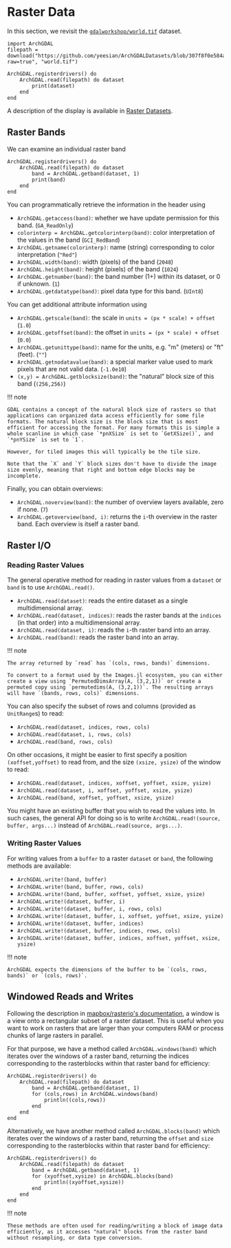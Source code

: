 # Raster Data

In this section, we revisit the [`gdalworkshop/world.tif`](https://github.com/yeesian/ArchGDALDatasets/blob/307f8f0e584a39a050c042849004e6a2bd674f99/gdalworkshop/world.tif) dataset.

```@setup raster
import ArchGDAL
filepath = download("https://github.com/yeesian/ArchGDALDatasets/blob/307f8f0e584a39a050c042849004e6a2bd674f99/gdalworkshop/world.tif?raw=true", "world.tif")
```

```@example raster
ArchGDAL.registerdrivers() do
    ArchGDAL.read(filepath) do dataset
        print(dataset)
    end
end
```
A description of the display is available in [Raster Datasets](@ref).

## Raster Bands
We can examine an individual raster band
```@example raster
ArchGDAL.registerdrivers() do
    ArchGDAL.read(filepath) do dataset
        band = ArchGDAL.getband(dataset, 1)
        print(band)
    end
end
```
You can programmatically retrieve the information in the header using
* `ArchGDAL.getaccess(band)`: whether we have update permission for this band. (`GA_ReadOnly`)
* `colorinterp = ArchGDAL.getcolorinterp(band)`: color interpretation of the values in the band (`GCI_RedBand`)
* `ArchGDAL.getname(colorinterp)`: name (string) corresponding to color interpretation (`"Red"`)
* `ArchGDAL.width(band)`: width (pixels) of the band (`2048`)
* `ArchGDAL.height(band)`: height (pixels) of the band (`1024`)
* `ArchGDAL.getnumber(band)`: the band number (1+) within its dataset, or 0 if unknown. (`1`)
* `ArchGDAL.getdatatype(band)`: pixel data type for this band. (`UInt8`)

You can get additional attribute information using
* `ArchGDAL.getscale(band)`: the scale in `units = (px * scale) + offset` (`1.0`)
* `ArchGDAL.getoffset(band)`: the offset in `units = (px * scale) + offset` (`0.0`)
* `ArchGDAL.getunittype(band)`: name for the units, e.g. "m" (meters) or "ft" (feet). (`""`)
* `ArchGDAL.getnodatavalue(band)`: a special marker value used to mark pixels that are not valid data. (`-1.0e10`)
* `(x,y) = ArchGDAL.getblocksize(band)`: the "natural" block size of this band (`(256,256)`)

!!! note

    GDAL contains a concept of the natural block size of rasters so that applications can organized data access efficiently for some file formats. The natural block size is the block size that is most efficient for accessing the format. For many formats this is simple a whole scanline in which case `*pnXSize` is set to `GetXSize()`, and `*pnYSize` is set to `1`.

    However, for tiled images this will typically be the tile size.

    Note that the `X` and `Y` block sizes don't have to divide the image size evenly, meaning that right and bottom edge blocks may be incomplete.

Finally, you can obtain overviews:
* `ArchGDAL.noverview(band)`: the number of overview layers available, zero if none. (`7`)
* `ArchGDAL.getoverview(band, i)`: returns the `i`-th overview in the raster band. Each overview is itself a raster band.

## Raster I/O

### Reading Raster Values
The general operative method for reading in raster values from a `dataset` or `band` is to use `ArchGDAL.read()`.

* `ArchGDAL.read(dataset)`: reads the entire dataset as a single multidimensional array.
* `ArchGDAL.read(dataset, indices)`: reads the raster bands at the `indices` (in that order) into a multidimensional array.
* `ArchGDAL.read(dataset, i)`: reads the `i`-th raster band into an array.
* `ArchGDAL.read(band)`: reads the raster band into an array.

!!! note

    The array returned by `read` has `(cols, rows, bands)` dimensions. 
    
    To convert to a format used by the Images.jl ecosystem, you can either create a view using `PermutedDimsArray(A, (3,2,1))` or create a permuted copy using `permutedims(A, (3,2,1))`. The resulting arrays will have `(bands, rows, cols)` dimensions.

You can also specify the subset of rows and columns (provided as `UnitRange`s) to read:

* `ArchGDAL.read(dataset, indices, rows, cols)`
* `ArchGDAL.read(dataset, i, rows, cols)`
* `ArchGDAL.read(band, rows, cols)`

On other occasions, it might be easier to first specify a position `(xoffset,yoffset)` to read from, and the size `(xsize, ysize)` of the window to read:

* `ArchGDAL.read(dataset, indices, xoffset, yoffset, xsize, ysize)`
* `ArchGDAL.read(dataset, i, xoffset, yoffset, xsize, ysize)`
* `ArchGDAL.read(band, xoffset, yoffset, xsize, ysize)`

You might have an existing buffer that you wish to read the values into. In such cases, the general API for doing so is to write `ArchGDAL.read!(source, buffer, args...)` instead of `ArchGDAL.read(source, args...)`.

### Writing Raster Values
For writing values from a `buffer` to a raster `dataset` or `band`, the following methods are available:

* `ArchGDAL.write!(band, buffer)`
* `ArchGDAL.write!(band, buffer, rows, cols)`
* `ArchGDAL.write!(band, buffer, xoffset, yoffset, xsize, ysize)`
* `ArchGDAL.write!(dataset, buffer, i)`
* `ArchGDAL.write!(dataset, buffer, i, rows, cols)`
* `ArchGDAL.write!(dataset, buffer, i, xoffset, yoffset, xsize, ysize)`
* `ArchGDAL.write!(dataset, buffer, indices)`
* `ArchGDAL.write!(dataset, buffer, indices, rows, cols)`
* `ArchGDAL.write!(dataset, buffer, indices, xoffset, yoffset, xsize, ysize)`

!!! note

    ArchGDAL expects the dimensions of the buffer to be `(cols, rows, bands)` or `(cols, rows)`.

## Windowed Reads and Writes

Following the description in [mapbox/rasterio's documentation](https://rasterio.readthedocs.io/en/latest/topics/windowed-rw.html), a window is a view onto a rectangular subset of a raster dataset. This is useful when you want to work on rasters that are larger than your computers RAM or process chunks of large rasters in parallel.

For that purpose, we have a method called `ArchGDAL.windows(band)` which iterates over the windows of a raster band, returning the indices corresponding to the rasterblocks within that raster band for efficiency:

```@example raster
ArchGDAL.registerdrivers() do
    ArchGDAL.read(filepath) do dataset
        band = ArchGDAL.getband(dataset, 1)
        for (cols,rows) in ArchGDAL.windows(band)
            println((cols,rows))
        end
    end
end
```

Alternatively, we have another method called `ArchGDAL.blocks(band)` which iterates over the windows of a raster band, returning the `offset` and `size` corresponding to the rasterblocks within that raster band for efficiency:
```@example raster
ArchGDAL.registerdrivers() do
    ArchGDAL.read(filepath) do dataset
        band = ArchGDAL.getband(dataset, 1)
        for (xyoffset,xysize) in ArchGDAL.blocks(band)
            println((xyoffset,xysize))
        end
    end
end
```

!!! note

    These methods are often used for reading/writing a block of image data efficiently, as it accesses "natural" blocks from the raster band without resampling, or data type conversion.
